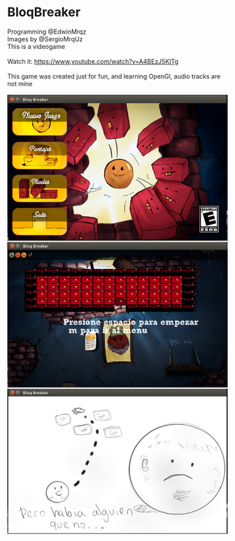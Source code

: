 # BloqBreaker  
Programming    @EdwinMrqz<br>
Images by      @SergioMrqUz<br>
This is a videogame<br>
<br>
Watch it: https://www.youtube.com/watch?v=A4BEzJ5KITg<br>
<br>
This game was created just for fun, and learning OpenGl, audio tracks are not mine<br>
<br>
![bloqBreaker 1](/screenshots/bloqBreaker1.png)<br>
![bloqBreaker 2](/screenshots/bloqBreaker2.png)<br>
![bloqBreaker 3](/screenshots/bloqBreaker3.png)<br>
